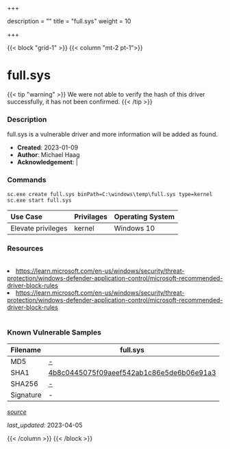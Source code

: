 +++

description = ""
title = "full.sys"
weight = 10

+++


{{< block "grid-1" >}}
{{< column "mt-2 pt-1">}}


# full.sys 


{{< tip "warning" >}}
We were not able to verify the hash of this driver successfully, it has not been confirmed.
{{< /tip >}}


### Description

full.sys is a vulnerable driver and more information will be added as found.

- **Created**: 2023-01-09
- **Author**: Michael Haag
- **Acknowledgement**:  | [](https://twitter.com/)

### Commands

```
sc.exe create full.sys binPath=C:\windows\temp\full.sys type=kernel
sc.exe start full.sys
```

| Use Case | Privilages | Operating System | 
|:---- | ---- | ---- |
| Elevate privileges | kernel | Windows 10 |

### Resources
<br>
<li><a href=" https://learn.microsoft.com/en-us/windows/security/threat-protection/windows-defender-application-control/microsoft-recommended-driver-block-rules"> https://learn.microsoft.com/en-us/windows/security/threat-protection/windows-defender-application-control/microsoft-recommended-driver-block-rules</a></li>
<li><a href="https://learn.microsoft.com/en-us/windows/security/threat-protection/windows-defender-application-control/microsoft-recommended-driver-block-rules">https://learn.microsoft.com/en-us/windows/security/threat-protection/windows-defender-application-control/microsoft-recommended-driver-block-rules</a></li>
<br>

### Known Vulnerable Samples

| Filename | full.sys |
|:---- | ---- | 
| MD5 | <a href="https://www.virustotal.com/gui/file/-">-</a> |
| SHA1 | <a href="https://www.virustotal.com/gui/file/4b8c0445075f09aeef542ab1c86e5de6b06e91a3">4b8c0445075f09aeef542ab1c86e5de6b06e91a3</a> |
| SHA256 | <a href="https://www.virustotal.com/gui/file/-">-</a> |
| Signature | -   |


[*source*](https://github.com/magicsword-io/LOLDrivers/tree/main/yaml/full.sys.yml)

*last_updated:* 2023-04-05








{{< /column >}}
{{< /block >}}
